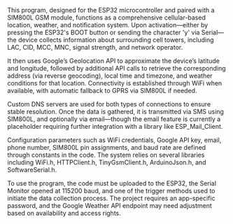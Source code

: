 This program, designed for the ESP32 microcontroller and paired with a SIM800L GSM module, functions as a comprehensive cellular-based location, weather, and notification system. Upon activation—either by pressing the ESP32's BOOT button or sending the character 'y' via Serial—the device collects information about surrounding cell towers, including LAC, CID, MCC, MNC, signal strength, and network operator.

It then uses Google’s Geolocation API to approximate the device’s latitude and longitude, followed by additional API calls to retrieve the corresponding address (via reverse geocoding), local time and timezone, and weather conditions for that location. Connectivity is established through WiFi when available, with automatic fallback to GPRS via SIM800L if needed.

Custom DNS servers are used for both types of connections to ensure stable resolution. Once the data is gathered, it is transmitted via SMS using SIM800L, and optionally via email—though the email feature is currently a placeholder requiring further integration with a library like ESP_Mail_Client. 

Configuration parameters such as WiFi credentials, Google API key, email, phone number, SIM800L pin assignments, and baud rate are defined through constants in the code. The system relies on several libraries including WiFi.h, HTTPClient.h, TinyGsmClient.h, ArduinoJson.h, and SoftwareSerial.h. 


To use the program, the code must be uploaded to the ESP32, the Serial Monitor opened at 115200 baud, and one of the trigger methods used to initiate the data collection process. The project requires an app-specific password, and the Google Weather API endpoint may need adjustment based on availability and access rights.
